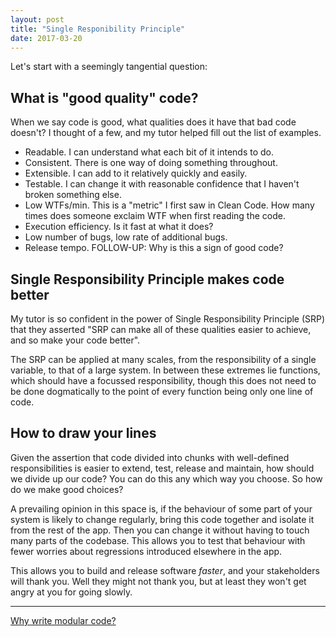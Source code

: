 ```yaml
---
layout: post
title: "Single Responibility Principle"
date: 2017-03-20
---
```


Let's start with a seemingly tangential question:

## What is "good quality" code?

When we say code is good, what qualities does it have that bad code doesn't? I thought of a few, and my tutor helped fill out the list of examples.

* Readable. I can understand what each bit of it intends to do.
* Consistent. There is one way of doing something throughout.
* Extensible. I can add to it relatively quickly and easily.
* Testable. I can change it with reasonable confidence that I haven't broken something else.
* Low WTFs/min. This is a "metric" I first saw in Clean Code. How many times does someone exclaim WTF when first reading the code.
* Execution efficiency. Is it fast at what it does?
* Low number of bugs, low rate of additional bugs.
* Release tempo. FOLLOW-UP: Why is this a sign of good code?

## Single Responsibility Principle makes code better

My tutor is so confident in the power of Single Responsibility Principle (SRP) that they asserted "SRP can make all of these qualities easier to achieve, and so make your code better".

The SRP can be applied at many scales, from the responsibility of a single variable, to that of a large system. In between these extremes lie functions, which should have a focussed responsibility, though this does not need to be done dogmatically to the point of every function being only one line of code.

## How to draw your lines

Given the assertion that code divided into chunks with well-defined responsibilities is easier to extend, test, release and maintain, how should we divide up our code? You can do this any which way you choose. So how do we make good choices?

A prevailing opinion in this space is, if the behaviour of some part of your system is likely to change regularly, bring this code together and isolate it from the rest of the app. Then you can change it without having to touch many parts of the codebase. This allows you to test that behaviour with fewer worries about regressions introduced elsewhere in the app.

This allows you to build and release software *faster*, and your stakeholders will thank you. Well they might not thank you, but at least they won't get angry at you for going slowly.

---

[Why write modular code?](https://twitter.com/b0rk/status/771044569341394944)
